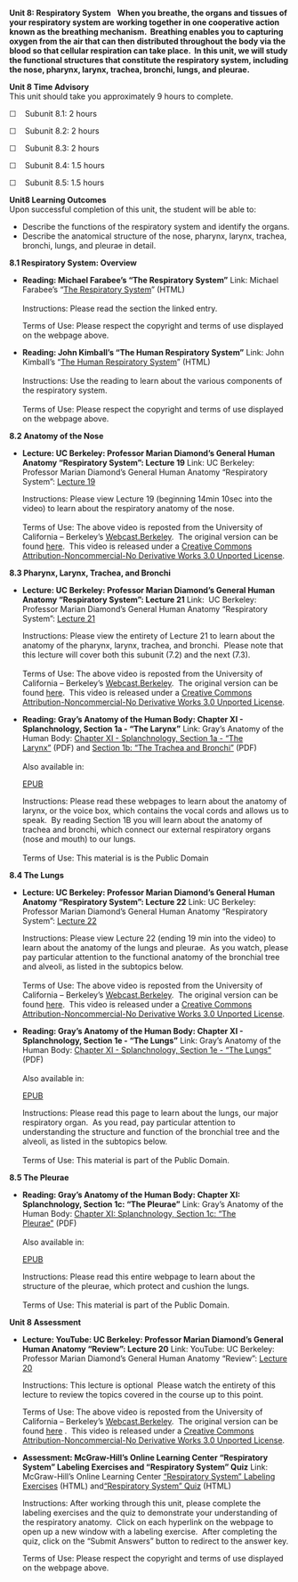 **Unit 8: Respiratory System** <span id="8"></span> 
**When you breathe, the organs and tissues of your respiratory system
are working together in one cooperative action known as the breathing
mechanism.  Breathing enables you to capturing oxygen from the air that
can then distributed throughout the body via the blood so that cellular
respiration can take place.  In this unit, we will study the functional
structures that constitute the respiratory system, including the nose,
pharynx, larynx, trachea, bronchi, lungs, and pleurae.**

**Unit 8 Time Advisory**  
This unit should take you approximately 9 hours to complete.

☐    Subunit 8.1: 2 hours  
  
 ☐    Subunit 8.2: 2 hours  
  
 ☐    Subunit 8.3: 2 hours  
  
 ☐    Subunit 8.4: 1.5 hours  
  
 ☐    Subunit 8.5: 1.5 hours

**Unit8 Learning Outcomes**  
Upon successful completion of this unit, the student will be able to:  
-   Describe the functions of the respiratory system and identify the
    organs.
-   Describe the anatomical structure of the nose, pharynx, larynx,
    trachea, bronchi, lungs, and pleurae in detail.

**8.1 Respiratory System: Overview** <span id="8.1"></span> 
-   **Reading: Michael Farabee’s “The Respiratory System”**
    Link: Michael Farabee’s “[The Respiratory
    System](http://www.emc.maricopa.edu/faculty/farabee/biobk/BioBookRESPSYS.html)”
    (HTML)  
        
     Instructions: Please read the section the linked entry.  
      
     Terms of Use: Please respect the copyright and terms of use
    displayed on the webpage above.

-   **Reading: John Kimball’s “The Human Respiratory System”**
    Link: John Kimball’s “[The Human Respiratory
    System](http://users.rcn.com/jkimball.ma.ultranet/BiologyPages/P/Pulmonary.html)”
    (HTML)  
        
     Instructions: Use the reading to learn about the various components
    of the respiratory system.  
        
     Terms of Use: Please respect the copyright and terms of use
    displayed on the webpage above.

**8.2 Anatomy of the Nose** <span id="8.2"></span> 
-   **Lecture: UC Berkeley: Professor Marian Diamond’s General Human
    Anatomy “Respiratory System”: Lecture 19**
    Link: UC Berkeley: Professor Marian Diamond’s General Human Anatomy
    “Respiratory System”: [Lecture
    19](http://www.youtube.com/watch?v=19xDNcrKcD4)  
      
     Instructions: Please view Lecture 19 (beginning 14min 10sec into
    the video) to learn about the respiratory anatomy of the nose.  
        
     Terms of Use: The above video is reposted from the University of
    California – Berkeley’s
    [Webcast.Berkeley](http://webcast.berkeley.edu/).  The original
    version can be
    found [here](http://www.youtube.com/watch?v=P0gbdNAXs9E).  This
    video is released under a [Creative Commons
    Attribution-Noncommercial-No Derivative Works 3.0 Unported
    License](http://creativecommons.org/licenses/by-nc-nd/3.0/).  

**8.3 Pharynx, Larynx, Trachea, and Bronchi** <span id="8.3"></span> 
-   **Lecture: UC Berkeley: Professor Marian Diamond’s General Human
    Anatomy “Respiratory System”: Lecture 21**
    Link:  UC Berkeley: Professor Marian Diamond’s General Human Anatomy
    “Respiratory System”: [Lecture
    21](http://www.youtube.com/watch?v=jagRVbVBCHA)  
      
     Instructions: Please view the entirety of Lecture 21 to learn about
    the anatomy of the pharynx, larynx, trachea, and bronchi.  Please
    note that this lecture will cover both this subunit (7.2) and the
    next (7.3).  
        
     Terms of Use: The above video is reposted from the University of
    California – Berkeley’s
    [Webcast.Berkeley](http://webcast.berkeley.edu/).  The original
    version can be
    found [here](http://www.youtube.com/watch?v=lB91pPs_HWE).  This
    video is released under a [Creative Commons
    Attribution-Noncommercial-No Derivative Works 3.0 Unported
    License](http://creativecommons.org/licenses/by-nc-nd/3.0/).  

-   **Reading: Gray’s Anatomy of the Human Body: Chapter XI -
    Splanchnology, Section 1a - “The Larynx”**
    Link: Gray’s Anatomy of the Human Body: [Chapter XI - Splanchnology,
    Section 1a - “The
    Larynx”](https://resources.saylor.org/archived/wp-content/uploads/2014/06/BIO302-Anatomy_of_the_Human_Body-Chapter-XI-Larynx.pdf) (PDF)
    and [Section 1b: “The Trachea and
    Bronchi”](https://resources.saylor.org/archived/wp-content/uploads/2014/06/BIO302-Anatomy_of_the_Human_Body-Chapter-XI-Trachea-and-Bronchi.pdf) (PDF)  
        
     Also available in:  

    [EPUB](https://resources.saylor.org/archived/wp-content/uploads/2011/08/BIO302-chXI-Bartleby.com_.epub)  
      
     Instructions: Please read these webpages to learn about the anatomy
    of larynx, or the voice box, which contains the vocal cords and
    allows us to speak.  By reading Section 1B you will learn about the
    anatomy of trachea and bronchi, which connect our external
    respiratory organs (nose and mouth) to our lungs.      
        
     Terms of Use: This material is is the Public Domain

**8.4 The Lungs** <span id="8.4"></span> 
-   **Lecture: UC Berkeley: Professor Marian Diamond’s General Human
    Anatomy “Respiratory System”: Lecture 22**
    Link: UC Berkeley: Professor Marian Diamond’s General Human Anatomy
    “Respiratory System”: [Lecture
    22](http://www.youtube.com/watch?v=MsOzyBNwiAw)  
      
     Instructions: Please view Lecture 22 (ending 19 min into the video)
    to learn about the anatomy of the lungs and pleurae.  As you watch,
    please pay particular attention to the functional anatomy of the
    bronchial tree and alveoli, as listed in the subtopics below.   
        
     Terms of Use: The above video is reposted from the University of
    California – Berkeley’s
    [Webcast.Berkeley](http://webcast.berkeley.edu/).  The original
    version can be
    found [here](http://www.youtube.com/watch?v=PBoC8LNUrTU).  This
    video is released under a [Creative Commons
    Attribution-Noncommercial-No Derivative Works 3.0 Unported
    License](http://creativecommons.org/licenses/by-nc-nd/3.0/).  

-   **Reading: Gray’s Anatomy of the Human Body: Chapter XI -
    Splanchnology, Section 1e - “The Lungs”**
    Link: Gray’s Anatomy of the Human Body: [Chapter XI - Splanchnology,
    Section 1e - “The
    Lungs”](https://resources.saylor.org/archived/wp-content/uploads/2014/06/BIO302-Anatomy_of_the_Human_Body-Chapter-XI-Lungs.pdf)
    (PDF)  
        
     Also available in:  

    [EPUB](https://resources.saylor.org/archived/wp-content/uploads/2011/08/BIO302-chXI-Bartleby.com_.epub)  
      
     Instructions: Please read this page to learn about the lungs, our
    major respiratory organ.  As you read, pay particular attention to
    understanding the structure and function of the bronchial tree and
    the alveoli, as listed in the subtopics below.    
        
     Terms of Use: This material is part of the Public Domain. 

**8.5 The Pleurae** <span id="8.5"></span> 
-   **Reading: Gray’s Anatomy of the Human Body: Chapter XI:
    Splanchnology, Section 1c: “The Pleurae”**
    Link: Gray’s Anatomy of the Human Body: [Chapter XI: Splanchnology,
    Section 1c: “The
    Pleurae”](https://resources.saylor.org/archived/wp-content/uploads/2014/06/BIO302-Anatomy_of_the_Human_Body-Chapter-XI-Pleurae.pdf) (PDF)  
        
     Also available in:  

    [EPUB](https://resources.saylor.org/archived/wp-content/uploads/2011/08/BIO302-chXI-Bartleby.com_.epub)  
      
     Instructions: Please read this entire webpage to learn about the
    structure of the pleurae, which protect and cushion the lungs.      
        
     Terms of Use: This material is part of the Public Domain. 

**Unit 8 Assessment** <span id="8.6"></span> 
-   **Lecture: YouTube: UC Berkeley: Professor Marian Diamond’s General
    Human Anatomy “Review”: Lecture 20**
    Link: YouTube: UC Berkeley: Professor Marian Diamond’s General Human
    Anatomy “Review”: [Lecture
    20](http://www.youtube.com/watch?v=G_h6BgAH7rQ)  
      
     Instructions: This lecture is optional  Please watch the entirety
    of this lecture to review the topics covered in the course up to
    this point.  
      
     Terms of Use: The above video is reposted from the University of
    California – Berkeley’s
    [Webcast.Berkeley](http://webcast.berkeley.edu/).  The original
    version can be
    found [here](http://www.youtube.com/watch?v=m4THumADnB8) .  This
    video is released under a [Creative Commons
    Attribution-Noncommercial-No Derivative Works 3.0 Unported
    License](http://creativecommons.org/licenses/by-nc-nd/3.0/).  

-   **Assessment: McGraw-Hill’s Online Learning Center “Respiratory
    System” Labeling Exercises and “Respiratory System” Quiz**
    Link: McGraw-Hill’s Online Learning Center [“Respiratory System”
    Labeling
    Exercises](http://highered.mcgraw-hill.com/sites/0072351136/student_view0/chapter23/labeling_exercises.html) (HTML) and[“Respiratory
    System”
    Quiz](http://highered.mcgraw-hill.com/sites/0072351136/student_view0/chapter23/chapter_quiz.html) (HTML)  
      
     Instructions: After working through this unit, please complete the
    labeling exercises and the quiz to demonstrate your understanding of
    the respiratory anatomy.  Click on each hyperlink on the webpage to
    open up a new window with a labeling exercise.  After completing the
    quiz, click on the “Submit Answers” button to redirect to the answer
    key.  
      
     Terms of Use: Please respect the copyright and terms of use
    displayed on the webpage above.


